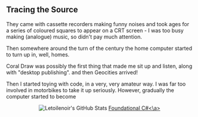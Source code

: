 ## Tracing the Source

They came with cassette recorders making funny noises and took ages for a series of coloured squares to appear on a CRT screen - I was too busy making (analogue) music, so didn't pay much attention.

Then somewhere around the turn of the century the home computer started to turn up in, well, homes. 

Coral Draw was possibly the first thing that made me sit up and listen, along with "desktop publishing". and then Geocities arrived!

Then I started toying with code, in a very, very amateur way. I was far too involved in motorbikes to take it up seriously. However, gradually the computer started to become

<div align="center">
    <img src="https://github-profile-summary-cards.vercel.app/api/cards/profile-details?username=Letoilenoir&theme=github_dark" alt="Letoilenoir's GitHub Stats"/>
    <a href="https://www.freecodecamp.org/learn/foundational-c-sharp-with-microsoft">Foundational C#<\a>
</div>
